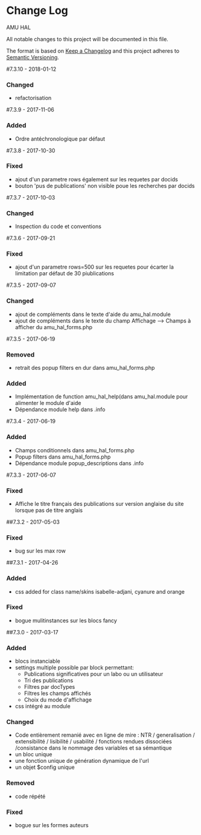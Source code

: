 # Change Log
AMU HAL

All notable changes to this project will be documented in this file.

The format is based on [Keep a Changelog](http://keepachangelog.com/)
and this project adheres to [Semantic Versioning](http://semver.org/).

#7.3.10 - 2018-01-12
### Changed
- refactorisation

#7.3.9 - 2017-11-06
### Added
- Ordre antéchronologique par défaut

#7.3.8 - 2017-10-30

### Fixed
- ajout d'un parametre rows également sur les requetes par docids
- bouton 'pus de publications' non visible poue les recherches par docids



#7.3.7 - 2017-10-03

### Changed
- Inspection du code et conventions

#7.3.6 - 2017-09-21

### Fixed
- ajout d'un parametre rows=500 sur les requetes pour écarter la limitation par défaut de 30 piublications

#7.3.5 - 2017-09-07

### Changed
- ajout de compléments dans le texte d'aide du amu_hal.module
- ajout de compléments dans le texte du champ Affichage  --> Champs à afficher du amu_hal_forms.php

#7.3.5 - 2017-06-19

### Removed
- retrait des popup filters en dur dans amu_hal_forms.php

### Added
- Implémentation de function amu_hal_help(dans amu_hal.module pour alimenter le module d'aide
- Dépendance module help dans .info

#7.3.4 - 2017-06-19

### Added
- Champs conditionnels dans amu_hal_forms.php
- Popup filters dans amu_hal_forms.php
- Dépendance module popup_descriptions dans .info

#7.3.3 - 2017-06-07

### Fixed
- Affiche le titre français des publications sur version anglaise du site lorsque pas de titre anglais

##7.3.2 - 2017-05-03

### Fixed
- bug sur les max row

##7.3.1 - 2017-04-26
### Added
- css added for class name/skins isabelle-adjani, cyanure and orange

### Fixed
- bogue mulitinstances sur les blocs fancy


##7.3.0 - 2017-03-17
### Added
- blocs instanciable
- settings multiple  possible par block permettant:
   - Publications significatives pour un labo ou un utilisateur
   - Tri des publications
   - Filtres par docTypes
   - Filtres les champs affichés
   - Choix du mode d'affichage
- css intégré au module

### Changed
- Code entièrement remanié avec en ligne de mire : NTR / generalisation / extensibilité / lisibilité / usabilité / fonctions rendues dissociées  /consistance dans le nommage des variables et sa sémantique 
- un bloc unique
- une fonction unique de génération dynamique de l'url
- un objet $config unique

### Removed
- code répété

### Fixed
- bogue sur les formes auteurs




